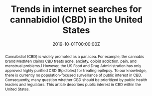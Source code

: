 ---
title: "Trends in internet searches for cannabidiol (CBD) in the United States"

authors:
- "Eric C. Leas"
- "Alicia L. Nobles"
- "admin"
- "Mark Dredze"
- "Davey M. Smith"
- "John W. Ayers"
date: "2019-10-01T00:00:00Z"
doi: "10.1001/jamanetworkopen.2019.13853"
venue: "JAMA Network Open"
publishDate: "2017-01-01T00:00:00Z"
publication_types: ["2"]
abstract: "Cannabidiol (CBD) is widely promoted as a panacea. For example, the cannabis brand MedMen claims CBD treats acne, anxiety, opioid addiction, pain, and menstrual problems.1 However, the US Food and Drug Administration has only approved highly purified CBD (Epidiolex) for treating epilepsy. To our knowledge, there is currently no population-focused surveillance of public interest in CBD. Consequently, many question whether CBD should be prioritized by public health leaders and regulators. This article describes public interest in CBD within the United States."
summary: "Leas, E. C., Nobles, A. L., Caputi, T. L., Dredze, M., Smith, D. M., & Ayers, J. W. (2019). Trends in Internet Searches for Cannabidiol (CBD) in the United States. JAMA Network Open, 2(10), e1913853. doi:10.1001/jamanetworkopen.2019.13853"
tags: 
featured: false
links:
- name: Paper Link
  url: "https://jamanetwork.com/journals/jamanetworkopen/fullarticle/2753393#:~:text=Search%20volumes%20increased%20125.9%25%20during,on%20observed%20and%20forecasted%20volumes."
url_pdf: "/files/JNOP-2019.pdf"
image:
  focal_point: ""
  preview_only: false
---